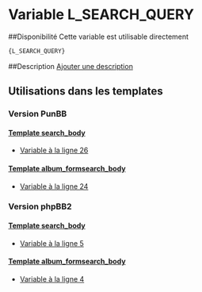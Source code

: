 # Variable L_SEARCH_QUERY

##Disponibilité
Cette variable est utilisable directement

```html
{L_SEARCH_QUERY}
```

##Description
[Ajouter une description](https://fa-tvars.appspot.com/var/L_SEARCH_QUERY)

## Utilisations dans les templates

### Version PunBB

#### [Template search_body](punbb/search_body.md#readme)
* [Variable &agrave; la ligne 26](../punbb/search_body.tpl#L26)

#### [Template album_formsearch_body](punbb/album_formsearch_body.md#readme)
* [Variable &agrave; la ligne 24](../punbb/album_formsearch_body.tpl#L24)

### Version phpBB2

#### [Template search_body](subsilver/search_body.md#readme)
* [Variable &agrave; la ligne 5](../subsilver/search_body.tpl#L5)

#### [Template album_formsearch_body](subsilver/album_formsearch_body.md#readme)
* [Variable &agrave; la ligne 4](../subsilver/album_formsearch_body.tpl#L4)